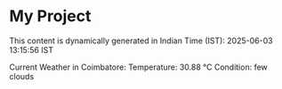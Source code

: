 # My Project

This content is dynamically generated in Indian Time (IST): 2025-06-03 13:15:56 IST


Current Weather in Coimbatore:
Temperature: 30.88 °C
Condition: few clouds
